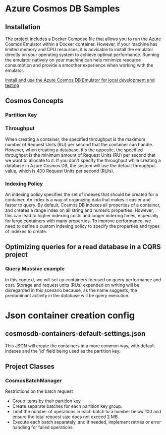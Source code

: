 # Azure Cosmos DB Samples

## Installation

The project includes a Docker Compose file that allows you to run the Azure Cosmos Emulator within a Docker container. However, if your machine has limited memory and CPU resources, it is advisable to install the emulator directly on your operating system to achieve optimal performance. Running the emulator natively on your machine can help minimize resource consumption and provide a smoother experience when working with the emulator.

[Install and use the Azure Cosmos DB Emulator for local development and testing](https://learn.microsoft.com/en-us/azure/cosmos-db/local-emulator?tabs=ssl-netstd21)

## Cosmos Concepts

### Partition Key

### Throughput
When creating a container, the specified throughput is the maximum number of Request Units (RU) per second that the container can handle.
However, when creating a database, it's the opposite, the specified throughput is the minimum amount of Request Units (RU) per second that we want to allocate to it. If you don't specify the throughput while creating a database in Azure Cosmos DB, the system will use the default throughput value, which is 400 Request Units per second (RU/s).

### Indexing Policy 
An indexing policy specifies the set of indexes that should be created for a container. An index is a way of organizing data that makes it easier and faster to query.
By default, Cosmos DB indexes all properties of a container, and creates a range index on all string and numeric properties. However, this can lead to higher indexing costs and longer indexing times, especially for large containers with many properties.
To improve performance, we need to define a custom indexing policy to specify the properties and types of indexes to create.

## Optimizing queries for a read database in a CQRS project

### Query Massive example
In this context, we will set up containers focused on query performance and cost. Storage and request units (RUs) expended on writing will be disregarded in this scenario because, as the name suggests, the predominant activity in the database will be query execution.

# Json container creation config

## cosmosdb-containers-default-settings.json
This JSON will create the containers in a more common way, with default indexes and the 'id' field being used as the partition key.

## Project Classes

### CosmosBatchManager
Restrictions on the batch request
- Group items by their partition key.
- Create separate batches for each partition key group.
- Limit the number of operations in each batch to a number below 100 and ensure the total request size does not exceed 2 MB.
- Execute each batch separately, and if needed, implement retries or error handling for failed operations.